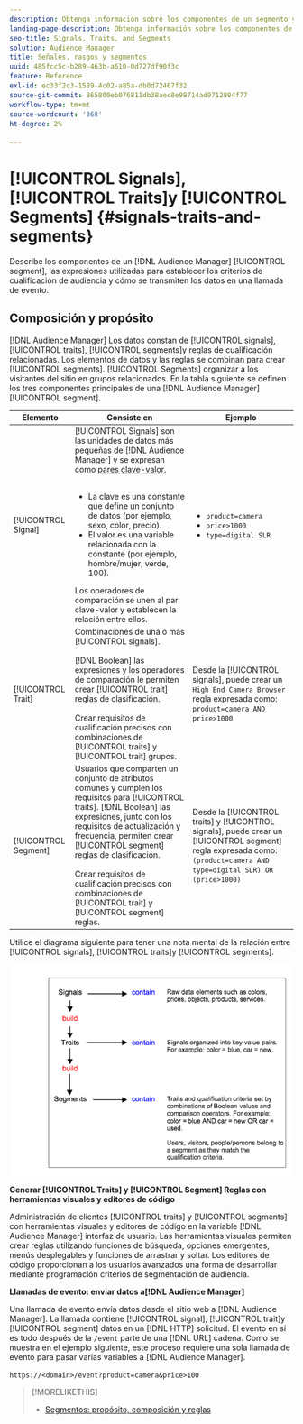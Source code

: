 ```yaml
---
description: Obtenga información sobre los componentes de un segmento y las expresiones utilizadas para definir los criterios de cualificación de audiencia. También encontrará información sobre cómo se transmiten los datos.
landing-page-description: Obtenga información sobre los componentes de un segmento y las expresiones utilizadas para definir los criterios de cualificación de audiencia. También encontrará información sobre cómo se transmiten los datos.
seo-title: Signals, Traits, and Segments
solution: Audience Manager
title: Señales, rasgos y segmentos
uuid: 485fcc5c-b289-463b-a610-0d727df90f3c
feature: Reference
exl-id: ec33f2c3-1589-4c02-a85a-db0d72467f32
source-git-commit: 865800eb076811db38aec8e98714ad9712804f77
workflow-type: tm+mt
source-wordcount: '368'
ht-degree: 2%

---
```


# [!UICONTROL Signals], [!UICONTROL Traits]y [!UICONTROL Segments] {#signals-traits-and-segments}

Describe los componentes de un [!DNL Audience Manager] [!UICONTROL segment], las expresiones utilizadas para establecer los criterios de cualificación de audiencia y cómo se transmiten los datos en una llamada de evento.

## Composición y propósito

[!DNL Audience Manager] Los datos constan de [!UICONTROL signals], [!UICONTROL traits], [!UICONTROL segments]y reglas de cualificación relacionadas. Los elementos de datos y las reglas se combinan para crear [!UICONTROL segments]. [!UICONTROL Segments] organizar a los visitantes del sitio en grupos relacionados. En la tabla siguiente se definen los tres componentes principales de una [!DNL Audience Manager] [!UICONTROL segment].

| Elemento | Consiste en | Ejemplo |
|---|---|---|
| [!UICONTROL Signal] | [!UICONTROL Signals] son las unidades de datos más pequeñas de [!DNL Audience Manager] y se expresan como [pares clave-valor](../reference/key-value-pairs-explained.md).<br><br><ul><li>La clave es una constante que define un conjunto de datos (por ejemplo, sexo, color, precio).</li><li>El valor es una variable relacionada con la constante (por ejemplo, hombre/mujer, verde, 100).</li></ul>Los operadores de comparación se unen al par clave-valor y establecen la relación entre ellos. | <ul><li>`product=camera`</li><li>`price>1000`</li><li>`type=digital SLR`</li></ul> |
| [!UICONTROL Trait] | Combinaciones de una o más [!UICONTROL signals].<br><br> [!DNL Boolean] las expresiones y los operadores de comparación le permiten crear [!UICONTROL trait] reglas de clasificación. <br><br>Crear requisitos de cualificación precisos con combinaciones de [!UICONTROL traits] y [!UICONTROL trait] grupos. | Desde la [!UICONTROL signals], puede crear un `High End Camera Browser` regla expresada como: `product=camera AND price>1000` |
| [!UICONTROL Segment] | Usuarios que comparten un conjunto de atributos comunes y cumplen los requisitos para [!UICONTROL traits]. [!DNL Boolean] las expresiones, junto con los requisitos de actualización y frecuencia, permiten crear [!UICONTROL segment] reglas de clasificación.<br><br> Crear requisitos de cualificación precisos con combinaciones de [!UICONTROL trait] y [!UICONTROL segment] reglas. | Desde la [!UICONTROL traits] y [!UICONTROL signals], puede crear un [!UICONTROL segment] regla expresada como:`(product=camera AND type=digital SLR) OR (price>1000)` |

Utilice el diagrama siguiente para tener una nota mental de la relación entre [!UICONTROL signals], [!UICONTROL traits]y [!UICONTROL segments].

![](assets/signals-traits-segments.png)

**Generar [!UICONTROL Traits] y [!UICONTROL Segment] Reglas con herramientas visuales y editores de código**

Administración de clientes [!UICONTROL traits] y [!UICONTROL segments] con herramientas visuales y editores de código en la variable [!DNL Audience Manager] interfaz de usuario. Las herramientas visuales permiten crear reglas utilizando funciones de búsqueda, opciones emergentes, menús desplegables y funciones de arrastrar y soltar. Los editores de código proporcionan a los usuarios avanzados una forma de desarrollar mediante programación criterios de segmentación de audiencia.

**Llamadas de evento: enviar datos a[!DNL Audience Manager]**

Una llamada de evento envía datos desde el sitio web a [!DNL Audience Manager]. La llamada contiene [!UICONTROL signal], [!UICONTROL trait]y [!UICONTROL segment] datos en un [!DNL HTTP] solicitud. El evento en sí es todo después de la `/event` parte de una [!DNL URL] cadena. Como se muestra en el ejemplo siguiente, este proceso requiere una sola llamada de evento para pasar varias variables a [!DNL Audience Manager].

`https://<domain>/event?product=camera&price>100`

>[!MORELIKETHIS]
>
>* [Segmentos: propósito, composición y reglas](../features/segments/segments-purpose.md)

